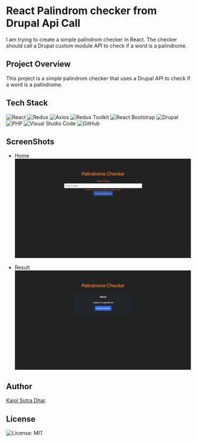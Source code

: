 # React Palindrom checker from Drupal Api Call

I am trying to create a simple palindrom checker in React. The checker should call a Drupal custom module API to check if a word is a palindrome.

## Project Overview

This project is a simple palindrom checker that uses a Drupal API to check if a word is
a palindrome.

## Tech Stack

![React](https://img.shields.io/badge/react-%2361DAFB.svg?style=for-the-badge&logo=react&logoColor=white)
![Redux](https://img.shields.io/badge/redux-%23593d88.svg?style=for-the-badge&logo=redux&logoColor=white)
![Axios](https://img.shields.io/badge/axios-%23232F7E.svg?style=for-the-badge&logo=axios&logoColor=white)
![Redux Toolkit](https://img.shields.io/badge/redux%20toolkit-%23764FA3.svg?style=for-the-badge&logo=redux&logoColor=white)
![React Bootstrap](https://img.shields.io/badge/react%20bootstrap-%238F3BF4.svg?style=for-the-badge&logo=react-bootstrap&logoColor=white)
![Drupal](https://img.shields.io/badge/drupal-%230678BE.svg?style=for-the-badge&logo=drupal&logoColor=white)
![PHP](https://img.shields.io/badge/php-%23777BB4.svg?style=for-the-badge&logo=php&logoColor=white)
![Visual Studio Code](https://img.shields.io/badge/Visual%20Studio%20Code-0078d7.svg?style=for-the-badge&logo=visual-studio-code&logoColor=white)
![GitHub](https://img.shields.io/badge/github-%23121011.svg?style=for-the-badge&logo=github&logoColor=white)

## ScreenShots
- Home
![home](https://github.com/the-sankari/drupal_react_palindrome_checker/raw/main/src/assets/img/home.png)

- Result 
![result](https://github.com/the-sankari/drupal_react_palindrome_checker/raw/main/src/assets/img/result.png)

## Author

[Kajol Sutra Dhar](https://github.com/the-sankari/).

## License

![License: MIT](https://img.shields.io/badge/License-MIT-yellow.svg)

